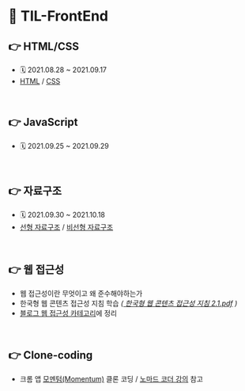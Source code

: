 # 📌 TIL-FrontEnd


## 👉 HTML/CSS
- 🗓 2021.08.28 ~ 2021.09.17
- <a href="https://github.com/dev-ku/TIL-FrontEnd/tree/main/HTML">HTML</a> / <a href="https://github.com/dev-ku/TIL-FrontEnd/tree/main/CSS">CSS</a>

<br>
 
## 👉 JavaScript
- 🗓 2021.09.25 ~ 2021.09.29  

<br>
 



## 👉 자료구조
- 🗓 2021.09.30 ~ 2021.10.18
- <a href="https://github.com/dev-ku/TIL-FrontEnd/tree/main/%EC%84%A0%ED%98%95%EC%9E%90%EB%A3%8C%EA%B5%AC%EC%A1%B0">선형 자료구조</a> / <a href="https://github.com/dev-ku/TIL-FrontEnd/tree/main/%EB%B9%84%EC%84%A0%ED%98%95%EC%9E%90%EB%A3%8C%EA%B5%AC%EC%A1%B0">비선형 자료구조</a>  

<br>



## 👉 웹 접근성
- 웹 접근성이란 무엇이고 왜 준수해야하는가
- 한국형 웹 콘텐츠 접근성 지침 학습 _(<a href="https://www.wah.or.kr:444/Participation/%ED%95%9C%EA%B5%AD%ED%98%95%EC%9B%B9%EC%BD%98%ED%85%90%EC%B8%A0%EC%A0%91%EA%B7%BC%EC%84%B1%EC%A7%80%EC%B9%A82.1.pdf">
한국형 웹 콘텐츠 접근성 지침 2.1.pdf</a> )_
- <a href="https://dev-ku.tistory.com/tag/%EC%9B%B9%EC%A0%91%EA%B7%BC%EC%84%B1">블로그 웹 접근성 카테고리</a>에 정리

<br>


## 👉 Clone-coding
- 크롬 앱 <a href="https://bit.ly/3o3kVFh">모멘텀(Momentum)</a> 클론 코딩  / <a href="https://nomadcoders.co/javascript-for-beginners">노마드 코더 강의</a> 참고 